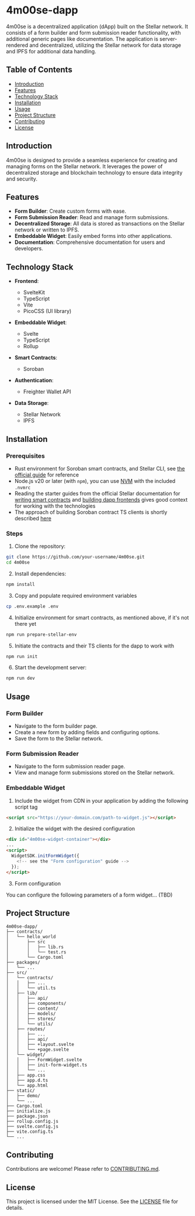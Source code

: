 # 4m00se-dapp

4m00se is a decentralized application (dApp) built on the Stellar network. It consists of a form builder and form submission reader functionality, with additional generic pages like documentation. The application is server-rendered and decentralized, utilizing the Stellar network for data storage and IPFS for additional data handling.

## Table of Contents

- [Introduction](#introduction)
- [Features](#features)
- [Technology Stack](#technology-stack)
- [Installation](#installation)
- [Usage](#usage)
- [Project Structure](#project-structure)
- [Contributing](#contributing)
- [License](#license)

## Introduction

4m00se is designed to provide a seamless experience for creating and managing forms on the Stellar network. It leverages the power of decentralized storage and blockchain technology to ensure data integrity and security.

## Features

- **Form Builder**: Create custom forms with ease.
- **Form Submission Reader**: Read and manage form submissions.
- **Decentralized Storage**: All data is stored as transactions on the Stellar network or written to IPFS.
- **Embeddable Widget**: Easily embed forms into other applications.
- **Documentation**: Comprehensive documentation for users and developers.

## Technology Stack

- **Frontend**:

  - SvelteKit
  - TypeScript
  - Vite
  - PicoCSS (UI library)

- **Embeddable Widget**:

  - Svelte
  - TypeScript
  - Rollup

- **Smart Contracts**:

  - Soroban

- **Authentication**:

  - Freighter Wallet API

- **Data Storage**:
  - Stellar Network
  - IPFS

## Installation

### Prerequisites

- Rust environment for Soroban smart contracts, and Stellar CLI, see [the official guide](https://developers.stellar.org/docs/build/smart-contracts/getting-started/setup) for reference
- Node.js v20 or later (with `npm`), you can use [NVM](https://github.com/nvm-sh/nvm) with the included `.nvmrc`
- Reading the starter guides from the official Stellar documentation for [writing smart contracts](https://developers.stellar.org/docs/build/smart-contracts/overview) and [building dapp frontends](https://developers.stellar.org/docs/build/apps/dapp-frontend) gives good context for working with the technologies
- The approach of building Soroban contract TS clients is shortly described [here](https://github.com/stellar-dapps/stellar-contracts-with-astro?tab=readme-ov-file#how-it-works)

### Steps

1. Clone the repository:

```bash
git clone https://github.com/your-username/4m00se.git
cd 4m00se
```

2. Install dependencies:

```bash
npm install
```

3. Copy and populate required environment variables

```bash
cp .env.example .env
```

4. Initialize environment for smart contracts, as mentioned above, if it's not there yet

```bash
npm run prepare-stellar-env
```

5. Initiate the contracts and their TS clients for the dapp to work with

```bash
npm run init
```

6. Start the development server:

```bash
npm run dev
```

## Usage

### Form Builder

- Navigate to the form builder page.
- Create a new form by adding fields and configuring options.
- Save the form to the Stellar network.

### Form Submission Reader

- Navigate to the form submission reader page.
- View and manage form submissions stored on the Stellar network.

### Embeddable Widget

1. Include the widget from CDN in your application by adding the following script tag

```html
<script src="https://your-domain.com/path-to-widget.js"></script>
```

2. Initialize the widget with the desired configuration

```html
<div id="4m00se-widget-container"></div>
...
<script>
  WidgetSDK.initFormWidget({
    <!-- see the "Form configuration" guide -->
  });
</script>
```

3. Form configuration

You can configure the following parameters of a form widget... (TBD)

## Project Structure

```
4m00se-dapp/
├── contracts/
│   └── hello_world
│       ├── src
│       │   ├── lib.rs
│       │   └── test.rs
│       └── Cargo.toml
├── packages/
│   └── ...
├── src/
│   └── contracts/
│   │   ├── ...
│   │   └── util.ts
│   ├── lib/
│   │   ├── api/
│   │   ├── components/
│   │   ├── content/
│   │   ├── models/
│   │   ├── stores/
│   │   └── utils/
│   ├── routes/
│   │   ├── ...
│   │   ├── api/
│   │   ├── +layout.svelte
│   │   └── +page.svelte
│   └── widget/
│   │   ├── FormWidget.svelte
│   │   ├── init-form-widget.ts
│   │   └── ...
│   ├── app.css
│   ├── app.d.ts
│   └── app.html
├── static/
│   ├── demo/
│   └── ...
├── Cargo.toml
├── initialize.js
├── package.json
├── rollup.config.js
├── svelte.config.js
├── vite.config.ts
└── ...
```

## Contributing

Contributions are welcome! Please refer to [CONTRIBUTING.md](CONTRIBUTING.md).

## License

This project is licensed under the MIT License. See the [LICENSE](LICENSE) file for details.
